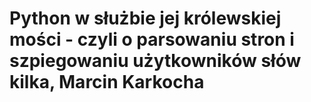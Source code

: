 # Python w służbie jej królewskiej mości - czyli o parsowaniu stron i szpiegowaniu użytkowników słów kilka, Marcin Karkocha
